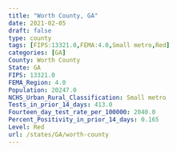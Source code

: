 ```yaml
---
title: "Worth County, GA"
date: 2021-02-05
draft: false
type: county
tags: [FIPS:13321.0,FEMA:4.0,Small metro,Red]
categories: [GA]
County: Worth County
State: GA
FIPS: 13321.0
FEMA_Region: 4.0
Population: 20247.0
NCHS_Urban_Rural_Classification: Small metro
Tests_in_prior_14_days: 413.0
Fourteen_day_test_rate_per_100000: 2040.0
Percent_Positivity_in_prior_14_days: 0.165
Level: Red
url: /states/GA/worth-county
---
```



